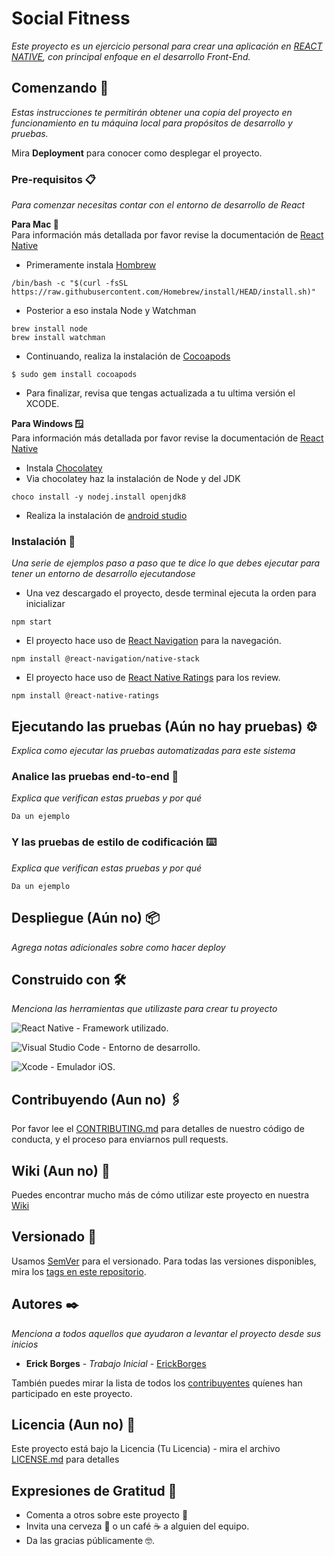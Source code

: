 # Social Fitness

_Este proyecto es un ejercicio personal para crear una aplicación en [REACT NATIVE](https://reactnative.dev), con principal enfoque en el desarrollo Front-End._

## Comenzando 🚀

_Estas instrucciones te permitirán obtener una copia del proyecto en funcionamiento en tu máquina local para propósitos de desarrollo y pruebas._

Mira **Deployment** para conocer como desplegar el proyecto.


### Pre-requisitos 📋

_Para comenzar necesitas contar con el entorno de desarrollo de React_

**Para Mac 🍎**  
Para información más detallada por favor revise la documentación de [React Native](https://reactnative.dev/docs/environment-setup?guide=native)

* Primeramente instala [Hombrew](https://brew.sh)
```
/bin/bash -c "$(curl -fsSL https://raw.githubusercontent.com/Homebrew/install/HEAD/install.sh)"
```
* Posterior a eso instala Node y Watchman
```
brew install node
brew install watchman
```
* Continuando, realiza la instalación de [Cocoapods](https://cocoapods.org)
```
$ sudo gem install cocoapods
```
* Para finalizar, revisa que tengas actualizada a tu ultima versión el XCODE.


**Para Windows 🪟**  
Para información más detallada por favor revise la documentación de [React Native](https://reactnative.dev/docs/environment-setup?guide=native)
* Instala [Chocolatey](https://chocolatey.org)
* Via chocolatey haz la instalación de Node y del JDK
```
choco install -y nodej.install openjdk8
```
* Realiza la instalación de [android studio](https://developer.android.com/studio?hl=es-419) 

### Instalación 🔧

_Una serie de ejemplos paso a paso que te dice lo que debes ejecutar para tener un entorno de desarrollo ejecutandose_

* Una vez descargado el proyecto, desde terminal ejecuta la orden para inicializar
```
npm start
```

* El proyecto hace uso de [React Navigation](https://reactnavigation.org) para la navegación.
```
npm install @react-navigation/native-stack
```

* El proyecto hace uso de [React Native Ratings](https://github.com/Monte9/react-native-ratings#readme) para los review.
```
npm install @react-native-ratings
```

## Ejecutando las pruebas (Aún no hay pruebas) ⚙️

_Explica como ejecutar las pruebas automatizadas para este sistema_

### Analice las pruebas end-to-end 🔩

_Explica que verifican estas pruebas y por qué_

```
Da un ejemplo
```

### Y las pruebas de estilo de codificación ⌨️

_Explica que verifican estas pruebas y por qué_

```
Da un ejemplo
```

## Despliegue (Aún no) 📦

_Agrega notas adicionales sobre como hacer deploy_

## Construido con 🛠️

_Menciona las herramientas que utilizaste para crear tu proyecto_

![React Native](https://img.shields.io/badge/react_native-%2320232a.svg?style=for-the-badge&logo=react&logoColor=%2361DAFB) - Framework utilizado.

![Visual Studio Code](https://img.shields.io/badge/Visual%20Studio%20Code-0078d7.svg?style=for-the-badge&logo=visual-studio-code&logoColor=white) - Entorno de desarrollo.

![Xcode](https://img.shields.io/badge/Xcode-007ACC?style=for-the-badge&logo=Xcode&logoColor=white) - Emulador iOS.




## Contribuyendo (Aun no) 🖇️

Por favor lee el [CONTRIBUTING.md](https://gist.github.com/ErickBorgesGalindo/xxxxxx) para detalles de nuestro código de conducta, y el proceso para enviarnos pull requests.

## Wiki (Aun no) 📖

Puedes encontrar mucho más de cómo utilizar este proyecto en nuestra [Wiki](https://github.com/tu/proyecto/wiki)

## Versionado 📌

Usamos [SemVer](http://semver.org/) para el versionado. Para todas las versiones disponibles, mira los [tags en este repositorio](https://github.com/tu/proyecto/tags).

## Autores ✒️

_Menciona a todos aquellos que ayudaron a levantar el proyecto desde sus inicios_

* **Erick Borges** - *Trabajo Inicial* - [ErickBorges](https://github.com/ErickBorgesGalindo)


También puedes mirar la lista de todos los [contribuyentes](https://github.com/your/project/contributors) quíenes han participado en este proyecto. 

## Licencia (Aun no) 📄
Este proyecto está bajo la Licencia (Tu Licencia) - mira el archivo [LICENSE.md](LICENSE.md) para detalles

## Expresiones de Gratitud 🎁

* Comenta a otros sobre este proyecto 📢
* Invita una cerveza 🍺 o un café ☕ a alguien del equipo. 
* Da las gracias públicamente 🤓.